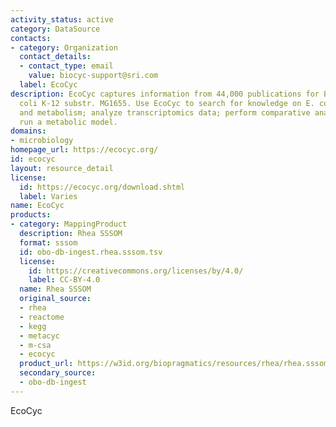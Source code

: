 ```yaml
---
activity_status: active
category: DataSource
contacts:
- category: Organization
  contact_details:
  - contact_type: email
    value: biocyc-support@sri.com
  label: EcoCyc
description: EcoCyc captures information from 44,000 publications for Escherichia
  coli K-12 substr. MG1655. Use EcoCyc to search for knowledge on E. coli genes, regulation,
  and metabolism; analyze transcriptomics data; perform comparative analyses; and
  run a metabolic model.
domains:
- microbiology
homepage_url: https://ecocyc.org/
id: ecocyc
layout: resource_detail
license:
  id: https://ecocyc.org/download.shtml
  label: Varies
name: EcoCyc
products:
- category: MappingProduct
  description: Rhea SSSOM
  format: sssom
  id: obo-db-ingest.rhea.sssom.tsv
  license:
    id: https://creativecommons.org/licenses/by/4.0/
    label: CC-BY-4.0
  name: Rhea SSSOM
  original_source:
  - rhea
  - reactome
  - kegg
  - metacyc
  - m-csa
  - ecocyc
  product_url: https://w3id.org/biopragmatics/resources/rhea/rhea.sssom.tsv
  secondary_source:
  - obo-db-ingest
---
```

EcoCyc